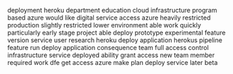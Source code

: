 deployment heroku department education cloud infrastructure program based azure would like digital service access azure heavily restricted production slightly restricted lower environment able work quickly particularly early stage project able deploy prototype experimental feature version service user research heroku deploy application herokus pipeline feature run deploy application consequence team full access control infrastructure service deployed ability grant access new team member required work dfe get access azure make plan deploy service later beta